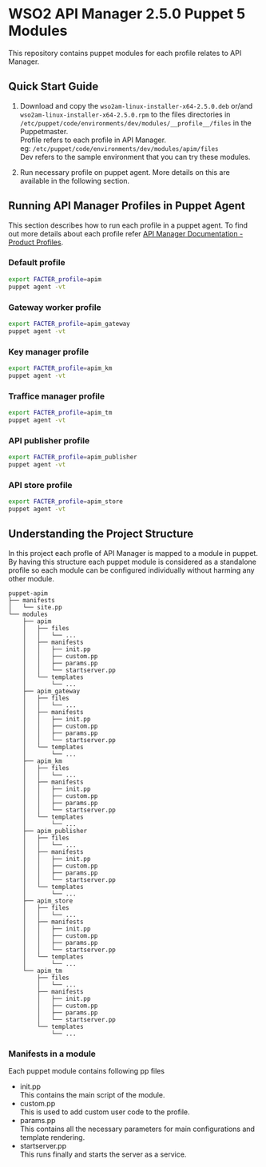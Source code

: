 # WSO2 API Manager 2.5.0 Puppet 5 Modules

This repository contains puppet modules for each profile relates to API Manager.

## Quick Start Guide
1. Download and copy the `wso2am-linux-installer-x64-2.5.0.deb` or/and `wso2am-linux-installer-x64-2.5.0.rpm` to the files directories in `/etc/puppet/code/environments/dev/modules/__profile__/files` in the Puppetmaster. <br>
Profile refers to each profile in API Manager. <br>
eg: `/etc/puppet/code/environments/dev/modules/apim/files` <br>
Dev refers to the sample environment that you can try these modules.

2. Run necessary profile on puppet agent. More details on this are available in the following section.

## Running API Manager Profiles in Puppet Agent
This section describes how to run each profile in a puppet agent. To find out more details about each profile refer [API Manager Documentation - Product Profiles](https://docs.wso2.com/display/AM250/Product+Profiles).

### Default profile
```bash
export FACTER_profile=apim
puppet agent -vt
```

### Gateway worker profile
```bash
export FACTER_profile=apim_gateway
puppet agent -vt
```

### Key manager profile
```bash
export FACTER_profile=apim_km
puppet agent -vt
```

### Traffice manager profile
```bash
export FACTER_profile=apim_tm
puppet agent -vt
```

### API publisher profile
```bash
export FACTER_profile=apim_publisher
puppet agent -vt
```

### API store profile
```bash
export FACTER_profile=apim_store
puppet agent -vt
```

## Understanding the Project Structure
In this project each profle of API Manager is mapped to a module in puppet. By having this structure each puppet module is considered as a standalone profile so each module can be configured individually without harming any other module.

```
puppet-apim
├── manifests
│   └── site.pp
└── modules
    ├── apim
    │   ├── files
    │   │   └── ...
    │   ├── manifests
    │   │   ├── init.pp
    │   │   ├── custom.pp
    │   │   ├── params.pp
    │   │   └── startserver.pp
    │   └── templates
    │       └── ...
    ├── apim_gateway
    │   ├── files
    │   │   └── ...
    │   ├── manifests
    │   │   ├── init.pp
    │   │   ├── custom.pp
    │   │   ├── params.pp
    │   │   └── startserver.pp
    │   └── templates
    │       └── ...
    ├── apim_km
    │   ├── files
    │   │   └── ...
    │   ├── manifests
    │   │   ├── init.pp
    │   │   ├── custom.pp
    │   │   ├── params.pp
    │   │   └── startserver.pp
    │   └── templates
    │       └── ...
    ├── apim_publisher
    │   ├── files
    │   │   └── ...
    │   ├── manifests
    │   │   ├── init.pp
    │   │   ├── custom.pp
    │   │   ├── params.pp
    │   │   └── startserver.pp
    │   └── templates
    │       └── ...
    ├── apim_store
    │   ├── files
    │   │   └── ...
    │   ├── manifests
    │   │   ├── init.pp
    │   │   ├── custom.pp
    │   │   ├── params.pp
    │   │   └── startserver.pp
    │   └── templates
    │       └── ...
    └── apim_tm
        ├── files
        │   └── ...
        ├── manifests
        │   ├── init.pp
        │   ├── custom.pp
        │   ├── params.pp
        │   └── startserver.pp
        └── templates
            └── ...

```

### Manifests in a module
Each puppet module contains following pp files
- init.pp <br>
This contains the main script of the module.
- custom.pp <br>
This is used to add custom user code to the profile.
- params.pp <br>
This contains all the necessary parameters for main configurations and template rendering.
- startserver.pp <br>
This runs finally and starts the server as a service.
